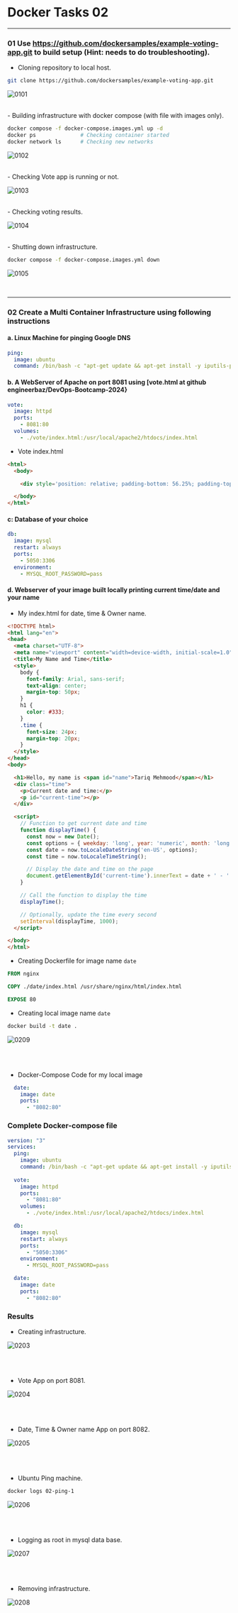 # Docker Tasks 02

---

### 01 Use https://github.com/dockersamples/example-voting-app.git to build setup (Hint: needs to do troubleshooting).

- Cloning repository to local host.
```bash
git clone https://github.com/dockersamples/example-voting-app.git
```

![0101](images/01-01.png)

<br>
- Building infrastructure with docker compose (with file with images only).       

```bash
docker compose -f docker-compose.images.yml up -d
docker ps              # Checking container started
docker network ls      # Checking new networks
```

![0102](images/01-02.png)

<br>
- Checking Vote app is running or not.

![0103](images/01-03.png)

<br>
- Checking voting results.

![0104](images/01-04.png)

<br>
- Shutting down infrastructure.

```bash
docker compose -f docker-compose.images.yml down
```

![0105](images/01-05.png)

<br>

---

### 02  Create a Multi Container Infrastructure using following instructions

#### a. Linux Machine for pinging Google DNS     
```yaml
ping:
  image: ubuntu
  command: /bin/bash -c "apt-get update && apt-get install -y iputils-ping && ping 8.8.8.8"
```

#### b. A WebServer of Apache on port 8081 using [vote.html at github  engineerbaz/DevOps-Bootcamp-2024}         
```yaml
vote:
  image: httpd
  ports:
    - 8081:80
  volumes:
    - ./vote/index.html:/usr/local/apache2/htdocs/index.html  
```
       
- Vote index.html        
```html 
<html>
  <body>

    <div style='position: relative; padding-bottom: 56.25%; padding-top: 35px; height: 0; overflow: hidden;'><iframe sandbox='allow-scripts allow-same-origin allow-presentation' allowfullscreen='true' allowtransparency='true' frameborder='0' height='315' src='https://www.mentimeter.com/app/presentation/al9jty49ovioh7qovk61nuxz8pzy6qov/embed' style='position: absolute; top: 0; left: 0; width: 100%; height: 100%;' width='420'></iframe></div>

  </body>
</html>
``` 

#### c: Database of your choice      
```yaml
db:
  image: mysql
  restart: always
  ports:
    - 5050:3306
  environment:
    - MYSQL_ROOT_PASSWORD=pass
```

#### d. Webserver of your image built locally printing current time/date and your name      

- My index.html for date, time & Owner name.
```html
<!DOCTYPE html>
<html lang="en">
<head>
  <meta charset="UTF-8">
  <meta name="viewport" content="width=device-width, initial-scale=1.0">
  <title>My Name and Time</title>
  <style>
    body {
      font-family: Arial, sans-serif;
      text-align: center;
      margin-top: 50px;
    }
    h1 {
      color: #333;
    }
    .time {
      font-size: 24px;
      margin-top: 20px;
    }
  </style>
</head>
<body>

  <h1>Hello, my name is <span id="name">Tariq Mehmood</span></h1>
  <div class="time">
    <p>Current date and time:</p>
    <p id="current-time"></p>
  </div>

  <script>
    // Function to get current date and time
    function displayTime() {
      const now = new Date();
      const options = { weekday: 'long', year: 'numeric', month: 'long', day: 'numeric' };
      const date = now.toLocaleDateString('en-US', options);
      const time = now.toLocaleTimeString();

      // Display the date and time on the page
      document.getElementById('current-time').innerText = date + ' - ' + time;
    }

    // Call the function to display the time
    displayTime();

    // Optionally, update the time every second
    setInterval(displayTime, 1000);
  </script>

</body>
</html>
``` 

- Creating Dockerfile for image name `date`              

```dockerfile
FROM nginx

COPY ./date/index.html /usr/share/nginx/html/index.html

EXPOSE 80
```

- Creating local image name `date`

```bash
docker build -t date .
```

![0209](images/02-09.png)

<br><br>
- Docker-Compose Code for my local image

```yaml
  date:
    image: date
    ports:
      - "8082:80"
```


### Complete Docker-compose file
```yaml
version: "3"
services:
  ping:
    image: ubuntu
    command: /bin/bash -c "apt-get update && apt-get install -y iputils-ping && ping 8.8.8.8"
  
  vote:
    image: httpd
    ports:
      - "8081:80"
    volumes:
      - ./vote/index.html:/usr/local/apache2/htdocs/index.html  

  db:
    image: mysql
    restart: always
    ports:
      - "5050:3306"
    environment:
      - MYSQL_ROOT_PASSWORD=pass

  date:
    image: date
    ports:
      - "8082:80"
```

### Results

- Creating infrastructure.
  
![0203](images/02-03.png)

<br><br>
- Vote App on port 8081.
  
![0204](images/02-04.png)

<br><br>

- Date, Time & Owner name App on port 8082.
  
![0205](images/02-05.png)

<br><br>
- Ubuntu Ping machine.

```bash
docker logs 02-ping-1
```
  
![0206](images/02-06.png)

<br><br>
- Logging as root in mysql data base.
  
![0207](images/02-07.png)

<br><br>
- Removing infrastructure.
  
![0208](images/02-08.png)

<br>
